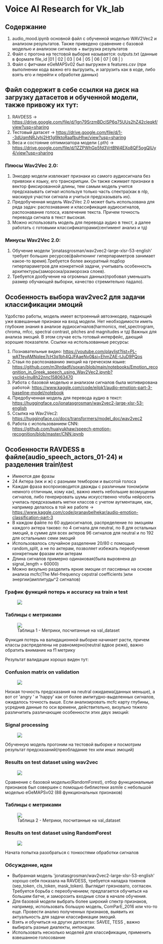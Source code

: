 # Voice AI Research for Vk_lab
## Содержание
1) audio_mood.ipynb основной файл с обученной моделью WAV2Vec2 и анализом результатов. Также приведено сравнение с базовой моделью и анализом сигналов + выгрузка результатов
2) Файл c прогона на тестовой выборке называется: outputs.txt (данные в формате file_id |01 | 02 | 03 | 04 | 05 | 06 | 07 | 08 | )
3) Файл с фитчами eGeMAPSv02 был выгружен в features.csv (при выполнении кода важно его выгрузить, и загрузить как в коде, либо взять его и перейти к обработке данных)

## Файл содержит в себе ссылки на диск на загрузку датасетов и обученной модели, также привожу их тут:
1) RAVDESS -> https://drive.google.com/file/d/1gn79SrzmBDclSP6q75UUs2hZ42cIeqkf/view?usp=sharing
2) Тестовый датасет -> https://drive.google.com/file/d/1--3dUqmNRJyhj2Ht1gl9ktoRaafbuHhw/view?usp=sharing
3) Веса и состояние оптимизатора модели (.pth) -> https://drive.google.com/file/d/1ZZPWhGp5fd3VrtBNI4EXo8QF5ogQIUy4/view?usp=sharing

### Плюсы Wav2Vec 2.0:
1) Энкодер модели извлекает признаки из самого аудиосигнала без привязки к языку, его транскрипции. Он также сжимает признаки в вектор фиксированной длины, тем самым модель учится предсказывать сигнал используя только часть спектра(как в nlp, маскируя участки сигнала и учиться предсказывать их).
2) Предобученная модель Wav2Vec 2.0 может быть использована для ряда задач: распознавание и классификация аудиосигналов, распознавание голоса, извлечение текста. Причем точность перевода сигнала в текст высокая.
3) Можно использовать модель для перевода аудио в текст, а далее работать с готовыми классификаторами(сентимент анализ и тд)

### Минусы Wav2Vec 2.0:
1) Обучение модели 'jonatasgrosman/wav2vec2-large-xlsr-53-english' требует больших ресурсов(файнтюнинг гиперпараметров занимает какое-то время).Требуется более аккуратный подбор гиперпараметров для конкретной задачи, учитывать особенность архитектуры(заморозка/разморозка слоев).
2) Требуется дообучение на огромных данных(пробовал уменьшать размер обучающей выборки, качество стремительно падало).
   
## Особенность выбора wav2vec2 для задачи классификации эмоций
Удобство работы, модель имеет встроенный автоэнкодер, падающий уже взвешанные признаки на вход модели. Нет необходимости иметь глубокие знания в анализе аудиосигналов(harmonics, mel_spectrogram, chroma, mfcc, spectral contrast, pitches and magnitudes и тд) Важных для анализа эмоций. В этом случае есть готовый интерфейс, дающий хорошие показатели. Ссылки на использованные ресурсы:
1) Познавательные видео: https://youtube.com/playlist?list=PL-wATfeyAMNqIee7cH3q1bh4QJFAaeNv0&si=EhmZAE-tJuD9PQos
2) Стаья по распознаванию эмоций на греческом языке: https://github.com/m3hrdadfi/soxan/blob/main/notebooks/Emotion_recognition_in_Greek_speech_using_Wav2Vec2.ipynb?ysclid=lnu8h22nnc158063470
3) Работа с базовой моделью и анализом сигналов была мотивирована работой: https://www.kaggle.com/code/ejlok1/audio-emotion-part-3-baseline-model/notebook
4) Предобученная модель для перевода аудио в текст: https://huggingface.co/jonatasgrosman/wav2vec2-large-xlsr-53-english
5) Cсылка на Wav2Vec2: https://huggingface.co/docs/transformers/model_doc/wav2vec2
6) Работа с использованием CNN: https://github.com/huaiyukhaw/speech-emotion-recognition/blob/master/CNN.ipynb

## Особенности RAVDESS в файле(audio_speech_actors_01-24) и разделения train\test
* Имеются две фразы
* 24 Актера (мж и ж) с разными тембором и высотой голоса
* Каждая фраза воспроизводится дважды с различным тоном(или немного отличным, кому как), важно иметь небольшие возмущения сигналов, либо генерировать шумы искусственно чтобы нейросеть училась предсказывать метки классов с учетом аугментации, как, например делалось в той же работе -> https://www.kaggle.com/code/pranavbelhekar/audio-emotion-classification-part-3 
* В каждом файле по 60 аудиосигналов, распределение по эмоциям каждого актера таково: по 4 сигнала для neutral, по 8 для остальных эмоций, в сумме для всех актеров 96 сигналов для neutral и по 192 для остальнымх семи эмоций
* Использовалось случайное разделение 20/80 с помощью random_split, а не по актерам, позволяет избежать переобучения конкретным фразам или актерам 
* Длина сигналов примерно одинаковая(была выровнена до signal_length = 60000)
* Можно визульно разделить яркие эмоции от пассивных на основе анализа mcfc(The Mel-frequency cepstral coefficients )или энергии(амплитуды^2 сигналов)

### График функций потерь и accuracy на train и test
<figure>
  <img
  src="train_val_loss_accuracy.png"
  >
</figure>    

### Таблицы с метриками  
<figure>
  <img
  src="reports.bmp"
  >
  <figcaption>Таблица 1 - Метрики, посчитанные на val_dataset</figcaption>
</figure>  
Функция потерь на валидационной выборке начинает расти, причем классы распределены не равномерно(neutral вдвое реже), важно обратить внимание на f1 метрику

Результат валидации хорошо виден тут:

### Confusion matrix on validation
<figure>
  <img
  src="confusion_matrix.png"
  >
</figure>    
Низкая точность предсказания на neutral ожидаема(данных меньше), а вот от 'angry ' и 'hаppy' как от более ампитудно-выделенных сигналов, ожидалось точность выше. Если анализировать mcfc карту глубины, усреднив данные по оси времени, действительно, визульно тяжело различитить различающие особенности этих двух эмоций:

### Signal processing
<figure>
  <img
  src="signal_process.png"
  >
</figure>   

Обученную модель прогоним на тестовой выборке и посмотрим результат предсказаний(преобладание тех или иных эмоций)

### Results on test dataset using wav2vec
<figure>
  <img
  src="emotionswav2vec2.png"
  >
</figure>  

Сравнение с базовой моделью(RandomForest), отбор функциональные признаков был совершен с помощью библиотеки asmile с небольшой моделью eGeMAPSv02 (88 функциональных признаков)

### Таблицы с метриками  
<figure>
  <img
  src="reports_base.bmp"
  >
  <figcaption>Таблица 2 - Метрики, посчитанные на val_dataset</figcaption>
</figure>  

### Results on test dataset using RandomForest
<figure>
  <img
  src="emotionsRandomForest.png"
  >
</figure>  

Начата попытка разобраться с тонкостями обработки сигналов

### Обсуждение, идеи
* Выбранная модель 'jonatasgrosman/wav2vec2-large-xlsr-53-english' хорошо себя показала на RAVDESS, требуется наладка токенов (sep_token, cls_token,
mask_token). Выглядит грязновато, согласен. Требуется борьба с переобучением; предлагается обучиться на большем батче, и заморозить входные слои в начале обучения.
* Для базовой модели выбрать более широкий спектр признаков, например, использовать большую модель, ComParE_2016 или что-то еще. Провести анализ полученных признаков, выявить их актуальность для задачи классификации эмоций.
* Взять и обучиться на других датасетах: SAVEE, TESS , важно выбирать разные диалекты, интонации.
* Использовать несколько моделей для классификации, применить взвешанное голосование


